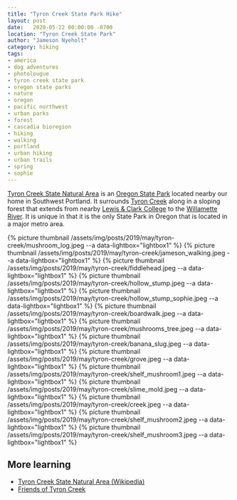 ```yaml
---
title: "Tyron Creek State Park Hike"
layout: post
date:   2020-05-22 00:00:00 -0700
location: "Tyron Creek State Park"
author: "Jameson Nyeholt"
category: hiking
tags:
- america
- dog adventures
- photolougue
- tyron creek state park
- oregon state parks
- nature
- oregon
- pacific northwest
- urban parks
- forest
- cascadia bioregion
- hiking
- walking
- portland
- urban hiking
- urban trails
- spring
- sophie
---
```


[Tyron Creek State Natural Area](https://stateparks.oregon.gov/index.cfm?do=park.profile&parkId=103) is an [Oregon State Park](https://stateparks.oregon.gov) located nearby our home in Southwest Portland.  It surrounds [Tyron Creek](https://en.wikipedia.org/wiki/Tryon_Creek) along in a sloping forest that extends from nearby [Lewis & Clark College](https://www.lclark.edu) to the [Willamette River](https://en.wikipedia.org/wiki/Willamette_River).  It is unique in that it is the only State Park in Oregon that is located in a major metro area.

{% picture thumbnail /assets/img/posts/2019/may/tyron-creek/mushroom_log.jpeg --a data-lightbox="lightbox1" %}
{% picture thumbnail /assets/img/posts/2019/may/tyron-creek/jameson_walking.jpeg --a data-lightbox="lightbox1" %}
{% picture thumbnail /assets/img/posts/2019/may/tyron-creek/fiddlehead.jpeg --a data-lightbox="lightbox1" %}
{% picture thumbnail /assets/img/posts/2019/may/tyron-creek/hollow_stump.jpeg --a data-lightbox="lightbox1" %}
{% picture thumbnail /assets/img/posts/2019/may/tyron-creek/hollow_stump_sophie.jpeg --a data-lightbox="lightbox1" %}
{% picture thumbnail /assets/img/posts/2019/may/tyron-creek/boardwalk.jpeg --a data-lightbox="lightbox1" %}
{% picture thumbnail /assets/img/posts/2019/may/tyron-creek/mushrooms_tree.jpeg --a data-lightbox="lightbox1" %}
{% picture thumbnail /assets/img/posts/2019/may/tyron-creek/banana_slug.jpeg --a data-lightbox="lightbox1" %}
{% picture thumbnail /assets/img/posts/2019/may/tyron-creek/grove.jpeg --a data-lightbox="lightbox1" %}
{% picture thumbnail /assets/img/posts/2019/may/tyron-creek/shelf_mushroom1.jpeg --a data-lightbox="lightbox1" %}
{% picture thumbnail /assets/img/posts/2019/may/tyron-creek/slime_mold.jpeg --a data-lightbox="lightbox1" %}
{% picture thumbnail /assets/img/posts/2019/may/tyron-creek/creek.jpeg --a data-lightbox="lightbox1" %}
{% picture thumbnail /assets/img/posts/2019/may/tyron-creek/shelf_mushroom2.jpeg --a data-lightbox="lightbox1" %}
{% picture thumbnail /assets/img/posts/2019/may/tyron-creek/shelf_mushroom3.jpeg --a data-lightbox="lightbox1" %}

## More learning
- [Tyron Creek State Natural Area (Wikipedia)](https://en.wikipedia.org/wiki/Tryon_Creek_State_Natural_Area)
- [Friends of Tyron Creek](https://tryonfriends.org)




